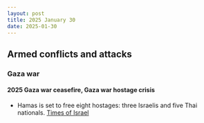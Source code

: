 ```yaml
---
layout: post
title: 2025 January 30
date: 2025-01-30
---
```


## Armed conflicts and attacks

### Gaza war

#### 2025 Gaza war ceasefire, Gaza war hostage crisis

- Hamas is set to free eight hostages: three Israelis and five Thai nationals. [Times of Israel](https://www.timesofisrael.com/hostages-arbel-yehoud-agam-berger-gadi-mozes-to-go-free-thursday-along-with-5-thais/)